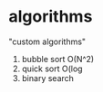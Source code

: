 # algorithms
"custom algorithms"
1) bubble sort O(N^2)  
2) quick sort O(log           
3) binary search       
                 
             
   
         
     
  
            
        
     
    
       
      
    
  
  
